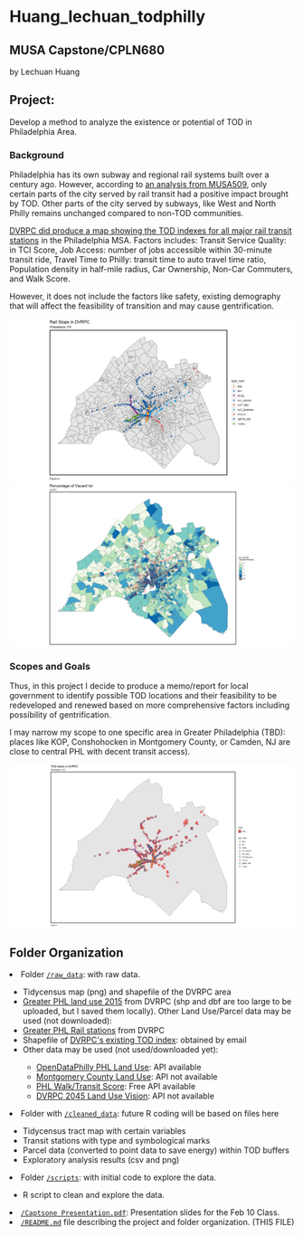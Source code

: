 # Huang_lechuan_todphilly

<h2><b>MUSA Capstone/CPLN680</b></h2>
<p>by Lechuan Huang</p>

<h2><b>Project:</b></h2>
<p>Develop a method to analyze the existence or potential of TOD in Philadelphia Area.</p>

<h3><b>Background</b></h3>
<p>Philadelphia has its own subway and regional rail systems built over a century ago. However, according to <a href="https://urbanspatial.github.io/PublicPolicyAnalytics/TOD.html">an analysis from MUSA509</a>, only certain parts of the city served by rail transit had a positive impact brought by TOD. Other parts of the city served by subways, like West and North Philly remains unchanged compared to non-TOD communities.</p>

<p>
<a href="https://www.dvrpc.org/webmaps/TOD/">DVRPC did produce a map showing the TOD indexes for all major rail transit stations</a> in the Philadelphia MSA. Factors includes: Transit Service Quality: in TCI Score, Job Access: number of jobs accessible within 30-minute transit ride, Travel Time to Philly: transit time to auto travel time ratio, Population density in half-mile radius, Car Ownership, Non-Car Commuters, and Walk Score.
</p>
<p>
However, it does not include the factors like safety, existing demography that will affect the feasibility of transition and may cause gentrification.
</p>

![arch.diagram](https://github.com/CPLN-680-Spring-2022/Huang_lechuan_todphilly/blob/main/raw_data/DVRPC_Rail_stations.png)
![arch.diagram](https://github.com/CPLN-680-Spring-2022/Huang_lechuan_todphilly/blob/main/cleaned_data/vacant_lots+todbuffer.png)

<h3><b>Scopes and Goals</b></h3>
<p>Thus, in this project I decide to produce a memo/report for local government to identify possible TOD locations and their feasibility to be redeveloped and renewed based on more comprehensive factors including possibility of gentrification.</p>

<p>
I may narrow my scope to one specific area in Greater Philadelphia (TBD): places like KOP, Conshohocken in Montgomery County, or Camden, NJ are close to central PHL with decent transit access).
</p>

![arch.diagram](https://github.com/CPLN-680-Spring-2022/Huang_lechuan_todphilly/blob/main/cleaned_data/TODtracs.png)

<h2><b>Folder Organization</b></h2>
<p>

<li>Folder <a href="https://github.com/CPLN-680-Spring-2022/Huang_lechuan_todphilly/tree/main/raw_data"><code>/raw_data</code></a>: with raw data.</li>
    <ul>
      <li>Tidycensus map (png) and shapefile of the DVRPC area</li>
      <li><a href="https://dvrpc-dvrpcgis.opendata.arcgis.com/datasets/greater-philadelphia-2015-land-use/explore?location=39.977361%2C-75.184975%2C10.68">Greater PHL land use 2015</a> from DVRPC (shp and dbf are too large to be uploaded, but I saved them locally). Other Land Use/Parcel data may be used (not downloaded):</li>
      <li><a href="https://dvrpc-dvrpcgis.opendata.arcgis.com/datasets/greater-philadelphia-passenger-rail-stations/explore?location=40.082286%2C-74.972245%2C10.63">Greater PHL Rail stations</a> from DVRPC</li>
      <li>Shapefile of <a href="https://www.dvrpc.org/webmaps/TOD/#map">DVRPC's existing TOD index</a>: obtained by email</li>
      <li>Other data may be used (not used/downloaded yet):</li>
        <ul>
            <li><a href="https://www.opendataphilly.org/dataset/land-use">OpenDataPhilly PHL Land Use</a>: API available</li>
            <li><a href="https://data-montcopa.opendata.arcgis.com/datasets/montgomery-county-parcels-1">Montgomery County Land Use</a>: API not available</li>
            <li><a href="https://www.opendataphilly.org/dataset/walk-score-phila-only">PHL Walk/Transit Score</a>: Free API available</li>
            <li><a href="https://dvrpc-dvrpcgis.opendata.arcgis.com/datasets/dvrpc-long-range-plan-2045-land-use-vision/explore?location=40.056487%2C-75.245250%2C9.88">DVRPC 2045 Land Use Vision</a>: API not available</li>
        </ul>      
    </ul>
<li>Folder with <a href="https://github.com/CPLN-680-Spring-2022/Huang_lechuan_todphilly/tree/main/cleaned_data"><code>/cleaned_data</code></a>: future R coding will be based on files here</li>
    <ul>
      <li>Tidycensus tract map with certain variables</li>
      <li>Transit stations with type and symbological marks</li>
      <li>Parcel data (converted to point data to save energy) within TOD buffers</li>
      <li>Exploratory analysis results (csv and png)</li>
    </ul>
<li>Folder <a href="https://github.com/CPLN-680-Spring-2022/Huang_lechuan_todphilly/tree/main/scripts"><code>/scripts</code></a>: with initial code to explore the data.</li>
    <ul>
      <li>R script to clean and explore the data.</li>
    </ul>
<li><a href="https://github.com/CPLN-680-Spring-2022/Huang_lechuan_todphilly/blob/main/Captsone%20Presentation.pdf"><code>/Captsone Presentation.pdf</code></a>: Presentation slides for the Feb 10 Class.</li>
<li><a href="https://github.com/CPLN-680-Spring-2022/Huang_lechuan_todphilly/blob/main/README.md"><code>/README.md</code></a> file describing the project and folder organization. (THIS FILE)</li>

</p>

